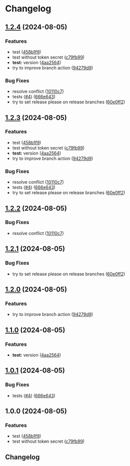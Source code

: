 # Changelog

## [1.2.4](https://github.com/alice-sevin/release-please-test-test/compare/v1.2.3...v1.2.4) (2024-08-05)


### Features

* test ([458b1f9](https://github.com/alice-sevin/release-please-test-test/commit/458b1f9f04203f3a093cbe336509073e8b1272ae))
* test without token secret ([c79fb99](https://github.com/alice-sevin/release-please-test-test/commit/c79fb9939f04d308a7e0628b74e37a3b44a20c4e))
* **test:** version ([4aa2564](https://github.com/alice-sevin/release-please-test-test/commit/4aa2564481e0b9007b35c26a09d1811bf946e357))
* try to improve branch action ([94279d9](https://github.com/alice-sevin/release-please-test-test/commit/94279d94d327f80655e9087b7b1ed55ce0025c59))


### Bug Fixes

* resolve conflict ([10110c7](https://github.com/alice-sevin/release-please-test-test/commit/10110c72ad155a4b5b5cea7a28ca6536c2c6d49f))
* tests ([#4](https://github.com/alice-sevin/release-please-test-test/issues/4)) ([666e643](https://github.com/alice-sevin/release-please-test-test/commit/666e64361084e947467b670995f9a1514ee47ec2))
* try to set release please on release branches ([60e0ff2](https://github.com/alice-sevin/release-please-test-test/commit/60e0ff2b44d62d6826e9b40b61f1bca51cd8843e))

## [1.2.3](https://github.com/alice-sevin/release-please-test-test/compare/v1.2.2...v1.2.3) (2024-08-05)


### Features

* test ([458b1f9](https://github.com/alice-sevin/release-please-test-test/commit/458b1f9f04203f3a093cbe336509073e8b1272ae))
* test without token secret ([c79fb99](https://github.com/alice-sevin/release-please-test-test/commit/c79fb9939f04d308a7e0628b74e37a3b44a20c4e))
* **test:** version ([4aa2564](https://github.com/alice-sevin/release-please-test-test/commit/4aa2564481e0b9007b35c26a09d1811bf946e357))
* try to improve branch action ([94279d9](https://github.com/alice-sevin/release-please-test-test/commit/94279d94d327f80655e9087b7b1ed55ce0025c59))


### Bug Fixes

* resolve conflict ([10110c7](https://github.com/alice-sevin/release-please-test-test/commit/10110c72ad155a4b5b5cea7a28ca6536c2c6d49f))
* tests ([#4](https://github.com/alice-sevin/release-please-test-test/issues/4)) ([666e643](https://github.com/alice-sevin/release-please-test-test/commit/666e64361084e947467b670995f9a1514ee47ec2))
* try to set release please on release branches ([60e0ff2](https://github.com/alice-sevin/release-please-test-test/commit/60e0ff2b44d62d6826e9b40b61f1bca51cd8843e))

## [1.2.2](https://github.com/alice-sevin/release-please-test-test/compare/v1.2.1...v1.2.2) (2024-08-05)


### Bug Fixes

* resolve conflict ([10110c7](https://github.com/alice-sevin/release-please-test-test/commit/10110c72ad155a4b5b5cea7a28ca6536c2c6d49f))

## [1.2.1](https://github.com/alice-sevin/release-please-test-test/compare/v1.2.0...v1.2.1) (2024-08-05)


### Bug Fixes

* try to set release please on release branches ([60e0ff2](https://github.com/alice-sevin/release-please-test-test/commit/60e0ff2b44d62d6826e9b40b61f1bca51cd8843e))

## [1.2.0](https://github.com/alice-sevin/release-please-test-test/compare/v1.1.0...v1.2.0) (2024-08-05)


### Features

* try to improve branch action ([94279d9](https://github.com/alice-sevin/release-please-test-test/commit/94279d94d327f80655e9087b7b1ed55ce0025c59))

## [1.1.0](https://github.com/alice-sevin/release-please-test-test/compare/v1.0.1...v1.1.0) (2024-08-05)


### Features

* **test:** version ([4aa2564](https://github.com/alice-sevin/release-please-test-test/commit/4aa2564481e0b9007b35c26a09d1811bf946e357))

## [1.0.1](https://github.com/alice-sevin/release-please-test-test/compare/v1.0.0...v1.0.1) (2024-08-05)


### Bug Fixes

* tests ([#4](https://github.com/alice-sevin/release-please-test-test/issues/4)) ([666e643](https://github.com/alice-sevin/release-please-test-test/commit/666e64361084e947467b670995f9a1514ee47ec2))

## 1.0.0 (2024-08-05)


### Features

* test ([458b1f9](https://github.com/alice-sevin/release-please-test-test/commit/458b1f9f04203f3a093cbe336509073e8b1272ae))
* test without token secret ([c79fb99](https://github.com/alice-sevin/release-please-test-test/commit/c79fb9939f04d308a7e0628b74e37a3b44a20c4e))

## Changelog
